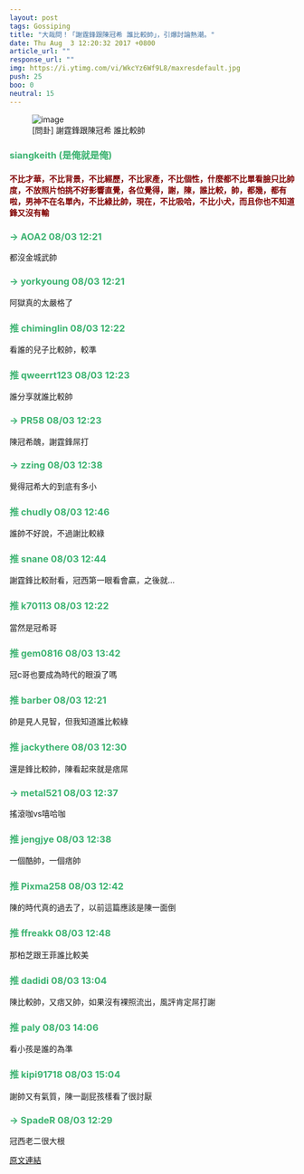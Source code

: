 ```yaml
---
layout: post
tags: Gossiping
title: "大哉問！「謝霆鋒跟陳冠希 誰比較帥」，引爆討論熱潮。"
date: Thu Aug  3 12:20:32 2017 +0800
article_url: ""
response_url: ""
img: https://i.ytimg.com/vi/WkcYz6Wf9L8/maxresdefault.jpg
push: 25
boo: 0
neutral: 15
---
```


<figure>
<img src="https://i.ytimg.com/vi/WkcYz6Wf9L8/maxresdefault.jpg" alt="image">
<figcaption>
[問卦] 謝霆鋒跟陳冠希 誰比較帥
</figcaption>
</figure>



<h3 style="color:MediumSeaGreen;">siangkeith (是俺就是俺)</h3>

<h4 style="color:Maroon;">不比才華，不比背景，不比經歷，不比家產，不比個性，什麼都不比單看臉只比帥度，不放照片怕挑不好影響直覺，各位覺得，謝，陳，誰比較，帥，都幾，都有啦，男神不在名單內，不比綠比帥，現在，不比吸哈，不比小犬，而且你也不知道鋒又沒有輸</h4>

<h3 style="color:MediumSeaGreen;">→ AOA2 08/03 12:21</h3>

<p>都沒金城武帥</p>

<h3 style="color:MediumSeaGreen;">→ yorkyoung 08/03 12:21</h3>

<p>阿獄真的太嚴格了</p>

<h3 style="color:MediumSeaGreen;">推 chiminglin 08/03 12:22</h3>

<p>看誰的兒子比較帥，較準</p>

<h3 style="color:MediumSeaGreen;">推 qweerrt123 08/03 12:23</h3>

<p>誰分享就誰比較帥</p>

<h3 style="color:MediumSeaGreen;">→ PR58 08/03 12:23</h3>

<p>陳冠希醜，謝霆鋒屌打</p>

<h3 style="color:MediumSeaGreen;">→ zzing 08/03 12:38</h3>

<p>覺得冠希大的到底有多小</p>

<h3 style="color:MediumSeaGreen;">推 chudly 08/03 12:46</h3>

<p>誰帥不好說，不過謝比較綠</p>

<h3 style="color:MediumSeaGreen;">推 snane 08/03 12:44</h3>

<p>謝霆鋒比較耐看，冠西第一眼看會贏，之後就...</p>

<h3 style="color:MediumSeaGreen;">推 k70113 08/03 12:22</h3>

<p>當然是冠希哥</p>

<h3 style="color:MediumSeaGreen;">推 gem0816 08/03 13:42</h3>

<p>冠c哥也要成為時代的眼淚了嗎</p>

<h3 style="color:MediumSeaGreen;">推 barber 08/03 12:21</h3>

<p>帥是見人見智，但我知道誰比較綠</p>

<h3 style="color:MediumSeaGreen;">推 jackythere 08/03 12:30</h3>

<p>還是鋒比較帥，陳看起來就是痞屌</p>

<h3 style="color:MediumSeaGreen;">→ metal521 08/03 12:37</h3>

<p>搖滾咖vs嘻哈咖</p>

<h3 style="color:MediumSeaGreen;">推 jengjye 08/03 12:38</h3>

<p>一個酷帥，一個痞帥</p>

<h3 style="color:MediumSeaGreen;">推 Pixma258 08/03 12:42</h3>

<p>陳的時代真的過去了，以前這篇應該是陳一面倒</p>

<h3 style="color:MediumSeaGreen;">推 ffreakk 08/03 12:48</h3>

<p>那柏芝跟王菲誰比較美</p>

<h3 style="color:MediumSeaGreen;">推 dadidi 08/03 13:04</h3>

<p>陳比較帥，又痞又帥，如果沒有裸照流出，風評肯定屌打謝</p>

<h3 style="color:MediumSeaGreen;">推 paly 08/03 14:06</h3>

<p>看小孩是誰的為準</p>

<h3 style="color:MediumSeaGreen;">推 kipi91718 08/03 15:04</h3>

<p>謝帥又有氣質，陳一副屁孩樣看了很討厭</p>

<h3 style="color:MediumSeaGreen;">→ SpadeR 08/03 12:29</h3>

<p>冠西老二很大根</p>

<a href = "https://www.ptt.cc/bbs/Gossiping/M.1501734035.A.504.html">原文連結</a>

